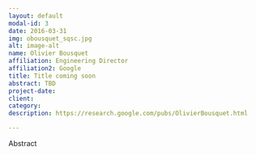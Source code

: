 ```yaml
---
layout: default
modal-id: 3
date: 2016-03-31
img: obousquet_sqsc.jpg
alt: image-alt
name: Olivier Bousquet
affiliation: Engineering Director
affiliation2: Google
title: Title coming soon
abstract: TBD
project-date:
client:
category:
description: https://research.google.com/pubs/OlivierBousquet.html

---
```


Abstract